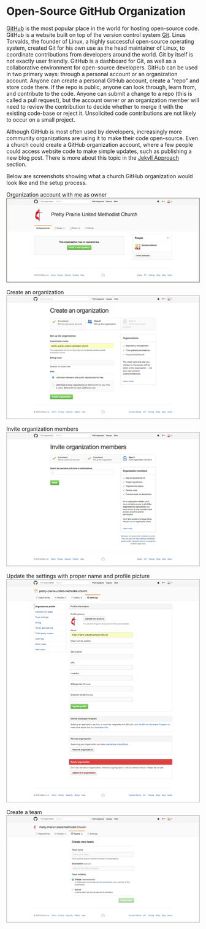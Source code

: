 # Open-Source GitHub Organization

[GitHub](https://github.com) is the most popular place in the world for hosting open-source code. GitHub is a website built on top of the version control system [Git](https://en.wikipedia.org/wiki/Git_(software) ). Linus Torvalds, the founder of Linux, a highly successful open-source operating system, created Git for his own use as the head maintainer of Linux, to coordinate contributions from developers around the world. Git by itself is not exactly user friendly. GitHub is a dashboard for Git, as well as a collaborative environment for open-source developers. GitHub can be used in two primary ways: through a personal account or an organization account. Anyone can create a personal GitHub account, create a "repo" and store code there. If the repo is public, anyone can look through, learn from, and contribute to the code. Anyone can submit a change to a repo (this is called a pull request), but the account owner or an organization member will need to review the contribution to decide whether to merge it with the existing code-base or reject it. Unsolicited code contributions are not likely to occur on a small project. 

Although GitHub is most often used by developers, increasingly more community organizations are using it to make their code open-source. Even a church could create a GitHub organization account, where a few people could access website code to make simple updates, such as publishing a new blog post. There is more about this topic in the [Jekyll Approach](coding-approaches/jekyll-approach.md) section. 

Below are screenshots showing what a church GitHub organization would look like and the setup process. 

Organization account with me as owner
![](images/pretty-prairie-united-methodist-church-organization-account.jpg)

Create an organization
![](images/pretty-prairie-united-methodist-church-create-an-organization.jpg)

Invite organization members
![](images/pretty-prairie-united-methodist-church-invite-organization-members.jpg)

Update the settings with proper name and profile picture
![](images/pretty-prairie-united-methodist-church-settings.jpg)

Create a team
![](images/pretty-prairie-united-methodist-church-create-a-new-team.jpg)
